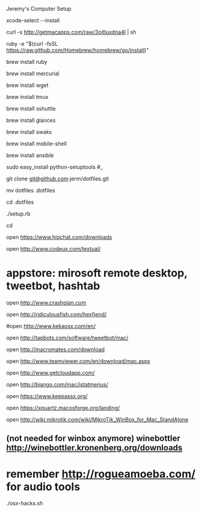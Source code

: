 Jeremy's Computer Setup

xcode-select --install 

curl -s http://getmacapps.com/raw/3oitluxdna4l | sh

ruby -e "$(curl -fsSL https://raw.github.com/Homebrew/homebrew/go/install)"

brew install ruby

brew install mercurial

brew install wget

brew install tmux

brew install sshuttle

brew install glances

brew install swaks

brew install mobile-shell

brew install ansible


sudo easy_install python-setuptools #_


git clone git@github.com:jerm/dotfiles.git

mv dotfiles .dotfiles

cd .dotfiles

./setup.rb

cd

open https://www.hipchat.com/downloads

open http://www.codeux.com/textual/

# appstore: mirosoft remote desktop, tweetbot, hashtab

open http://www.crashplan.com

open http://ridiculousfish.com/hexfiend/

#open http://www.kekaosx.com/en/

open http://tapbots.com/software/tweetbot/mac/

open http://macromates.com/download

open http://www.teamviewer.com/en/download/mac.aspx

open http://www.getcloudapp.com/

open http://bjango.com/mac/istatmenus/

open https://www.keepassx.org/

open https://xquartz.macosforge.org/landing/

open http://wiki.mikrotik.com/wiki/MikroTik_WinBox_for_Mac_StandAlone

## (not needed for winbox anymore) winebottler http://winebottler.kronenberg.org/downloads

# remember http://rogueamoeba.com/  for audio tools

./osx-hacks.sh

